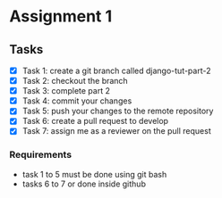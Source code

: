 # Assignment 1

## Tasks
 - [x] Task 1: create a git branch called django-tut-part-2
 - [x] Task 2: checkout the branch
 - [x] Task 3: complete part 2
 - [x] Task 4: commit your changes
 - [x] Task 5: push your changes to the remote repository
 - [x] Task 6: create a pull request to develop
 - [x] Task 7: assign me as a reviewer on the pull request

### Requirements
- task 1 to 5 must be done using git bash
- tasks 6 to 7 or done inside github